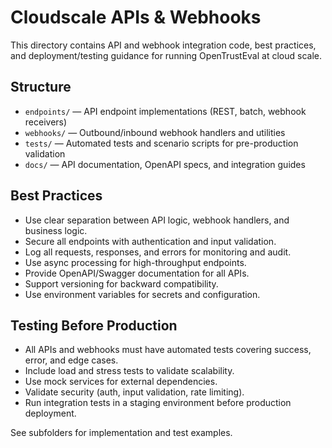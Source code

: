 # Cloudscale APIs & Webhooks

This directory contains API and webhook integration code, best practices, and deployment/testing guidance for running OpenTrustEval at cloud scale.

## Structure
- `endpoints/` — API endpoint implementations (REST, batch, webhook receivers)
- `webhooks/` — Outbound/inbound webhook handlers and utilities
- `tests/` — Automated tests and scenario scripts for pre-production validation
- `docs/` — API documentation, OpenAPI specs, and integration guides

## Best Practices
- Use clear separation between API logic, webhook handlers, and business logic.
- Secure all endpoints with authentication and input validation.
- Log all requests, responses, and errors for monitoring and audit.
- Use async processing for high-throughput endpoints.
- Provide OpenAPI/Swagger documentation for all APIs.
- Support versioning for backward compatibility.
- Use environment variables for secrets and configuration.

## Testing Before Production
- All APIs and webhooks must have automated tests covering success, error, and edge cases.
- Include load and stress tests to validate scalability.
- Use mock services for external dependencies.
- Validate security (auth, input validation, rate limiting).
- Run integration tests in a staging environment before production deployment.

See subfolders for implementation and test examples.
